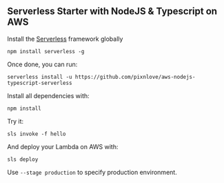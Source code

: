 ## Serverless Starter with NodeJS & Typescript on AWS

Install the [Serverless](https://serverless.com/) framework globally
```
npm install serverless -g
```
Once done, you can run:
```
serverless install -u https://github.com/pixnlove/aws-nodejs-typescript-serverless
```
Install all dependencies with:
```
npm install
```
Try it:
```
sls invoke -f hello
```
And deploy your Lambda on AWS with:
```
sls deploy
```
Use `--stage production` to specify production environment.
